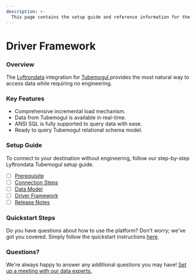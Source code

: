 ```yaml
---
description: >-
  This page contains the setup guide and reference information for the Tubemogul source connector.
---
```


# Driver Framework

### Overview

The [Lyftrondata](https://www.lyftrondata.com/) integration for [Tubemogul](https://www.lyftrondata.com/integration/tubemogul/)[ ](https://www.lyftrondata.com/integration/tubemogul/)provides the most natural way to access data while requiring no engineering.

### Key Features

* Comprehensive incremental load mechanism.
* Data from Tubemogul is available in real-time.&#x20;
* ANSI SQL is fully supported to query data with ease.
* Ready to query Tubemogul relational schema model.

### Setup Guide

To connect to your destination without engineering, follow our step-by-step Lyftrondata Tubemogul setup guide.

* [ ] [Prerequisite](../../marketing-analytics/tubemogul/prerequisite.md)
* [ ] [Connection Steps](../../marketing-analytics/tubemogul/connection-steps.md)
* [ ] [Data Model](../../marketing-analytics/tubemogul/data-model/)
* [ ] [Driver Framework](../../marketing-analytics/tubemogul/driver-framework/)
* [ ] [Release Notes](../../marketing-analytics/tubemogul/release-notes.md)

### Quickstart Steps

Do you have questions about how to use the platform? Don't worry; we've got you covered. Simply follow the quickstart instructions [here](../../../quickstart-steps.md).

### Questions? <a href="#questions" id="questions"></a>

We're always happy to answer any additional questions you may have! [Set up a meeting with our data experts.](https://www.lyftrondata.com/book-a-meeting/)


